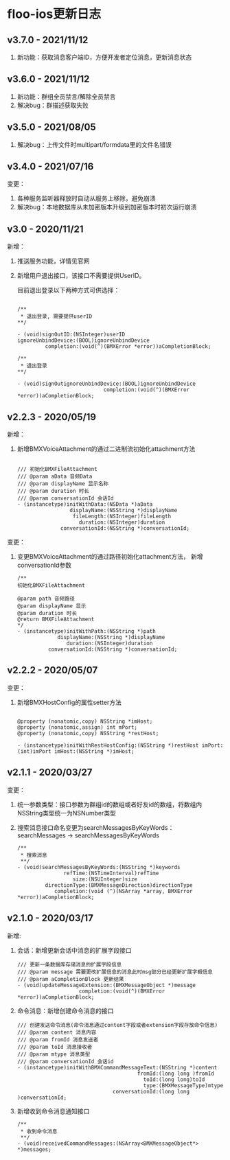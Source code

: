 # floo-ios更新日志

## v3.7.0 - 2021/11/12
1. 新功能：获取消息客户端ID，方便开发者定位消息，更新消息状态

## v3.6.0 - 2021/11/12
1. 新功能：群组全员禁言/解除全员禁言
2. 解决bug：群描述获取失败

## v3.5.0 - 2021/08/05
1. 解决bug：上传文件时multipart/formdata里的文件名错误

## v3.4.0 - 2021/07/16

变更：

1. 各种服务监听器释放时自动从服务上移除，避免崩溃
2. 解决bug：本地数据库从未加密版本升级到加密版本时初次运行崩溃



## v3.0 - 2020/11/21

新增：

1. 推送服务功能，详情见官网

2. 新增用户退出接口，该接口不需要提供UserID。

   目前退出登录以下两种方式可供选择：

	```
	
	/**
	 * 退出登录, 需要提供userID
 	**/
 	
	- (void)signOutID:(NSInteger)userID
	ignoreUnbindDevice:(BOOL)ignoreUnbindDevice
   			 completion:(void(^)(BMXError *error))aCompletionBlock;

	/**
	 * 退出登录
 	**/

	- (void)signOutignoreUnbindDevice:(BOOL)ignoreUnbindDevice
   								completion:(void(^)(BMXError *error))aCompletionBlock;
   
	```
	 
    
## v2.2.3 - 2020/05/19

新增：

1. 新增BMXVoiceAttachment的通过二进制流初始化attachment方法
		
	```

	/// 初始化BMXFileAttachment
	/// @param aData 音频Data
	/// @param displayName 显示名称
	/// @param duration 时长
	/// @param conversationId 会话Id
	- (instancetype)initWithData:(NSData *)aData
                     displayName:(NSString *)displayName
                      fileLength:(NSInteger)fileLength
                        duration:(NSInteger)duration
                  conversationId:(NSString *)conversationId;

	```


变更：

1. 变更BMXVoiceAttachment的通过路径初始化attachment方法， 新增conversationId参数


    ```
    /**
    初始化BMXFileAttachment

    @param path 音频路径
    @param displayName 显示
    @param duration 时长
    @return BMXFileAttachment
    */
    - (instancetype)initWithPath:(NSString *)path
                 displayName:(NSString *)displayName
                    duration:(NSInteger)duration
              conversationId:(NSString *)conversationId;

    ```


## v2.2.2 - 2020/05/07

变更：

1. 新增BMXHostConfig的属性setter方法

	```

	@property (nonatomic,copy) NSString *imHost;    
	@property (nonatomic,assign) int mPort;
	@property (nonatomic,copy) NSString *restHost;

	- (instancetype)initWithRestHostConfig:(NSString *)restHost imPort:(int)imPort imHost:(NSString *)imHost;

	```


## v2.1.1 - 2020/03/27

变更：

1. 统一参数类型：接口参数为群组id的数组或者好友id的数组，将数组内NSString类型统一为NSNumber类型

2. 搜索消息接口命名变更为searchMessagesByKeyWords：   
    searchMessages -> searchMessagesByKeyWords

	```
	/**
	 * 搜索消息
	 **/
	- (void)searchMessagesByKeyWords:(NSString *)keywords
	               refTime:(NSTimeInterval)refTime
	                  size:(NSUInteger)size
	         directionType:(BMXMessageDirection)directionType
	            completion:(void (^)(NSArray *array, BMXError 		*error))aCompletionBlock;
	
	```



## v2.1.0 - 2020/03/17

新增:

1. 会话：新增更新会话中消息的扩展字段接口

	```
	/// 更新一条数据库存储消息的扩展字段信息
	/// @param message 需要更改扩展信息的消息此时msg部分已经更新扩展字椴信息
	/// @param aCompletionBlock 更新结果
	- (void)updateMessageExtension:(BMXMessageObject *)message
	                    completion:(void(^)(BMXError *error))aCompletionBlock;
	```

2. 命令消息：新增创建命令消息的接口
	
	```
	/// 创建发送命令消息(命令消息通过content字段或者extension字段存放命令信息)
	/// @param content 消息内容
	/// @param fromId 消息发送者
	/// @param toId 消息接收者
	/// @param mtype 消息类型
	/// @param conversationId 会话id
	- (instancetype)initWithBMXCommandMessageText:(NSString *)content
	                                       fromId:(long long )fromId
	                                         toId:(long long)toId
	                                         type:(BMXMessageType)mtype
	                               conversationId:(long long )conversationId;
	```

3.  新增收到命令消息通知接口

	```
	/**
	 * 收到命令消息
	 **/
	- (void)receivedCommandMessages:(NSArray<BMXMessageObject*> *)messages;
	```
	


